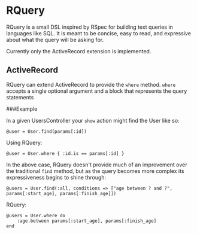 RQuery
======

RQuery is a small DSL inspired by RSpec for building text queries in languages like SQL. It is meant to be concise, easy to read, and expressive about what the query will be asking for.

Currently only the ActiveRecord extension is implemented.

ActiveRecord
------------

RQuery can extend ActiveRecord to provide the `where` method. `where` accepts a single optional argument and a block that represents the query statements

###Example

In a given UsersController your `show` action might find the User like so:

    @user = User.find(params[:id])

Using RQuery:

    @user = User.where { :id.is == params[:id] }


In the above case, RQuery doesn't provide much of an improvement over the traditional `find` method, but as the query becomes more complex its expressiveness begins to shine through:

    @users = User.find(:all, conditions => ["age between ? and ?", params[:start_age], params[:finish_age]])

RQuery:

    @users = User.where do 
        :age.between params[:start_age], params[:finish_age]
    end



